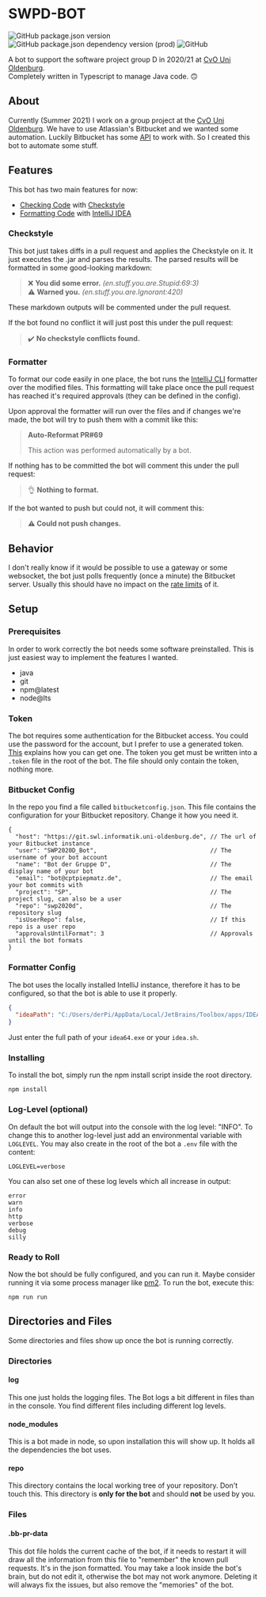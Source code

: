 # SWPD-BOT
![GitHub package.json version](https://img.shields.io/github/package-json/v/derPiepmatz/SWPD-Bot?style=for-the-badge)
![GitHub package.json dependency version (prod)](https://img.shields.io/github/package-json/dependency-version/derPiepmatz/SWPD-Bot/typescript?style=for-the-badge)
![GitHub](https://img.shields.io/github/license/derPiepmatz/SWPD-Bot?style=for-the-badge)

A bot to support the software project group D in 2020/21 at [CvO Uni Oldenburg](https://uol.de/).  
Completely written in Typescript to manage Java code. 🙃

## About
Currently (Summer 2021) I work on a group project at the 
[CvO Uni Oldenburg](https://uol.de/). We have to use Atlassian's Bitbucket and 
we wanted some automation.
Luckily Bitbucket has some [API](https://developer.atlassian.com/static/rest/bitbucket-server/latest/bitbucket-rest.html) 
to work with. So I created this bot to automate some stuff.

## Features
This bot has two main features for now:

- [Checking Code](#Checkstyle) with [Checkstyle](https://checkstyle.sourceforge.io/)
- [Formatting Code](#Formatter) with [IntelliJ IDEA](https://www.jetbrains.com/idea/)

### Checkstyle
This bot just takes diffs in a pull request and applies the Checkstyle on it.
It just executes the .jar and parses the results. The parsed results will be 
formatted in some good-looking markdown:
> ❌ **You did some error.** *(en.stuff.you.are.Stupid:69:3)*  
> ⚠️ **Warned you.** *(en.stuff.you.are.Ignorant:420)*

These markdown outputs will be commented under the pull request.

If the bot found no conflict it will just post this under the pull request:
> ✔️ **No checkstyle conflicts found.**

### Formatter
To format our code easily in one place, the bot runs the 
[IntelliJ CLI](https://www.jetbrains.com/help/idea/command-line-formatter.html) 
formatter over the modified files. This formatting will take place once the pull
request has reached it's required approvals (they can be defined in the config).

Upon approval the formatter will run over the files and if changes we're made,
the bot will try to push them with a commit like this:
> **Auto-Reformat PR#69** 
> 
> This action was performed automatically by a bot.

If nothing has to be committed the bot will comment this under the pull request:
> 👌 **Nothing to format.**

If the bot wanted to push but could not, it will comment this:
> **⚠️ Could not push changes.**

## Behavior
I don't really know if it would be possible to use a gateway or some websocket, 
the bot just polls frequently (once a minute) the Bitbucket server. Usually this 
should have no impact on the 
[rate limits](https://support.atlassian.com/bitbucket-cloud/docs/api-request-limits/) 
of it.

## Setup
### Prerequisites
In order to work correctly the bot needs some software preinstalled. This is
just easiest way to implement the features I wanted.
- java
- git
- npm@latest
- node@lts

### Token
The bot requires some authentication for the Bitbucket access. You could use the
password for the account, but I prefer to use a generated token. 
[This](https://confluence.atlassian.com/bitbucketserver/personal-access-tokens-939515499.html)
explains how you can get one. The token you get must be written into a `.token`
file in the root of the bot. The file should only contain the token, nothing 
more.

### Bitbucket Config
In the repo you find a file called `bitbucketconfig.json`. This file contains
the configuration for your Bitbucket repository. Change it how you need it.
```json5
{
  "host": "https://git.swl.informatik.uni-oldenburg.de", // The url of your Bitbucket instance
  "user": "SWP2020D_Bot",                                // The username of your bot account
  "name": "Bot der Gruppe D",                            // The display name of your bot
  "email": "bot@cptpiepmatz.de",                         // The email your bot commits with
  "project": "SP",                                       // The project slug, can also be a user
  "repo": "swp2020d",                                    // The repository slug
  "isUserRepo": false,                                   // If this repo is a user repo
  "approvalsUntilFormat": 3                              // Approvals until the bot formats
}
```

### Formatter Config
The bot uses the locally installed IntelliJ instance, therefore it has to be 
configured, so that the bot is able to use it properly. 
```json
{
  "ideaPath": "C:/Users/derPi/AppData/Local/JetBrains/Toolbox/apps/IDEA-U/ch-0/203.7717.56/bin/idea64.exe"
}
```
Just enter the full path of your `idea64.exe` or your `idea.sh`.

### Installing
To install the bot, simply run the npm install script inside the root directory.
```shell
npm install
```

### Log-Level (optional)
On default the bot will output into the console with the log level: "INFO".
To change this to another log-level just add an environmental variable with 
`LOGLEVEL`. You may also create in the root of the bot a `.env` file with the 
content: 
```dotenv
LOGLEVEL=verbose
```
You can also set one of these log levels which all increase in output:
```
error
warn
info
http
verbose
debug
silly
```

### Ready to Roll
Now the bot should be fully configured, and you can run it. Maybe consider 
running it via some process manager like [pm2](https://pm2.keymetrics.io/).
To run the bot, execute this:
```shell
npm run run
```

## Directories and Files
Some directories and files show up once the bot is running correctly.

### Directories

#### log
This one just holds the logging files. The Bot logs a bit different in files 
than in the console. You find different files including different log levels.

#### node_modules
This is a bot made in node, so upon installation this will show up. It holds all
the dependencies the bot uses.

#### repo
This directory contains the local working tree of your repository. Don't touch 
this. This directory is **only for the bot** and should **not** be used by you.

### Files

#### .bb-pr-data
This dot file holds the current cache of the bot, if it needs to restart it will 
draw all the information from this file to "remember" the known pull requests.
It's in the json formatted. You may take a look inside the bot's brain, but do 
not edit it, otherwise the bot may not work anymore. Deleting it will always fix 
the issues, but also remove the "memories" of the bot.
